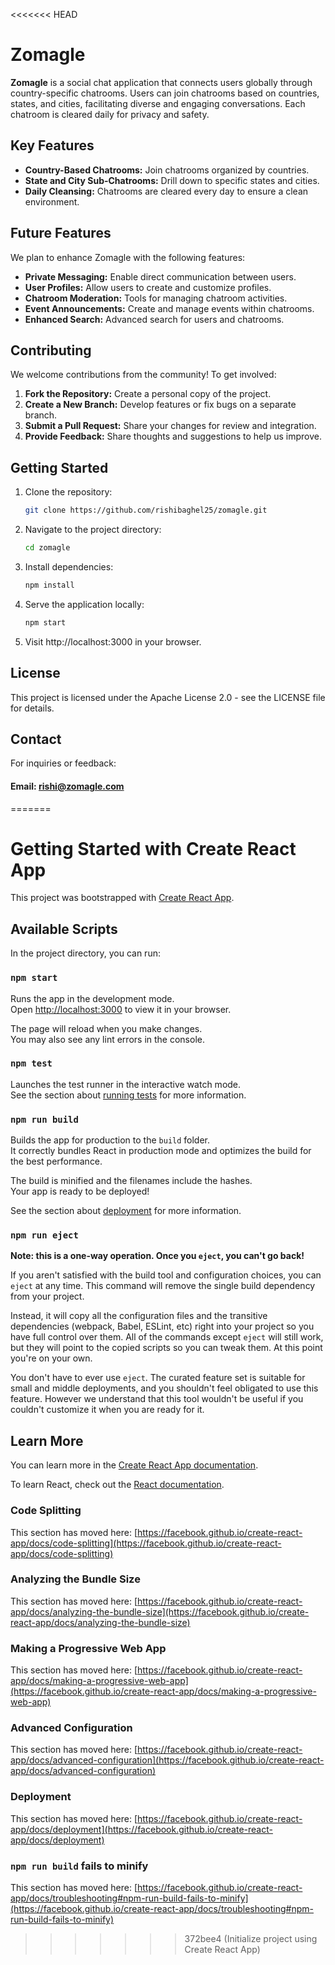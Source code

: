 <<<<<<< HEAD
# Zomagle

**Zomagle** is a social chat application that connects users globally through country-specific chatrooms. Users can join chatrooms based on countries, states, and cities, facilitating diverse and engaging conversations. Each chatroom is cleared daily for privacy and safety.

## Key Features

- **Country-Based Chatrooms:** Join chatrooms organized by countries.
- **State and City Sub-Chatrooms:** Drill down to specific states and cities.
- **Daily Cleansing:** Chatrooms are cleared every day to ensure a clean environment.

## Future Features

We plan to enhance Zomagle with the following features:

- **Private Messaging:** Enable direct communication between users.
- **User Profiles:** Allow users to create and customize profiles.
- **Chatroom Moderation:** Tools for managing chatroom activities.
- **Event Announcements:** Create and manage events within chatrooms.
- **Enhanced Search:** Advanced search for users and chatrooms.

## Contributing

We welcome contributions from the community! To get involved:

1. **Fork the Repository:** Create a personal copy of the project.
2. **Create a New Branch:** Develop features or fix bugs on a separate branch.
3. **Submit a Pull Request:** Share your changes for review and integration.
4. **Provide Feedback:** Share thoughts and suggestions to help us improve.

## Getting Started

1. Clone the repository:
   
   ```bash
   git clone https://github.com/rishibaghel25/zomagle.git
2. Navigate to the project directory:
   ```bash
   cd zomagle
3. Install dependencies:
   ```bash
   npm install
4. Serve the application locally:
   ```bash
   npm start
5. Visit http://localhost:3000 in your browser.


## License

This project is licensed under the Apache License 2.0 - see the LICENSE file for details.

## Contact

For inquiries or feedback:

  ####  Email: rishi@zomagle.com
 
=======
# Getting Started with Create React App

This project was bootstrapped with [Create React App](https://github.com/facebook/create-react-app).

## Available Scripts

In the project directory, you can run:

### `npm start`

Runs the app in the development mode.\
Open [http://localhost:3000](http://localhost:3000) to view it in your browser.

The page will reload when you make changes.\
You may also see any lint errors in the console.

### `npm test`

Launches the test runner in the interactive watch mode.\
See the section about [running tests](https://facebook.github.io/create-react-app/docs/running-tests) for more information.

### `npm run build`

Builds the app for production to the `build` folder.\
It correctly bundles React in production mode and optimizes the build for the best performance.

The build is minified and the filenames include the hashes.\
Your app is ready to be deployed!

See the section about [deployment](https://facebook.github.io/create-react-app/docs/deployment) for more information.

### `npm run eject`

**Note: this is a one-way operation. Once you `eject`, you can't go back!**

If you aren't satisfied with the build tool and configuration choices, you can `eject` at any time. This command will remove the single build dependency from your project.

Instead, it will copy all the configuration files and the transitive dependencies (webpack, Babel, ESLint, etc) right into your project so you have full control over them. All of the commands except `eject` will still work, but they will point to the copied scripts so you can tweak them. At this point you're on your own.

You don't have to ever use `eject`. The curated feature set is suitable for small and middle deployments, and you shouldn't feel obligated to use this feature. However we understand that this tool wouldn't be useful if you couldn't customize it when you are ready for it.

## Learn More

You can learn more in the [Create React App documentation](https://facebook.github.io/create-react-app/docs/getting-started).

To learn React, check out the [React documentation](https://reactjs.org/).

### Code Splitting

This section has moved here: [https://facebook.github.io/create-react-app/docs/code-splitting](https://facebook.github.io/create-react-app/docs/code-splitting)

### Analyzing the Bundle Size

This section has moved here: [https://facebook.github.io/create-react-app/docs/analyzing-the-bundle-size](https://facebook.github.io/create-react-app/docs/analyzing-the-bundle-size)

### Making a Progressive Web App

This section has moved here: [https://facebook.github.io/create-react-app/docs/making-a-progressive-web-app](https://facebook.github.io/create-react-app/docs/making-a-progressive-web-app)

### Advanced Configuration

This section has moved here: [https://facebook.github.io/create-react-app/docs/advanced-configuration](https://facebook.github.io/create-react-app/docs/advanced-configuration)

### Deployment

This section has moved here: [https://facebook.github.io/create-react-app/docs/deployment](https://facebook.github.io/create-react-app/docs/deployment)

### `npm run build` fails to minify

This section has moved here: [https://facebook.github.io/create-react-app/docs/troubleshooting#npm-run-build-fails-to-minify](https://facebook.github.io/create-react-app/docs/troubleshooting#npm-run-build-fails-to-minify)
>>>>>>> 372bee4 (Initialize project using Create React App)
